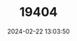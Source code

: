 ---
title: "19404"
category: "Reithrodontomys chrysopsis"
draft: false
date: 2024-02-22 13:03:50
languages:
  English: ["Volcano Harvest Mouse"]
---